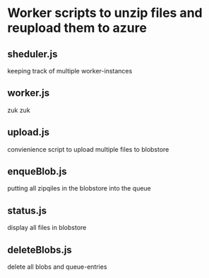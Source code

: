 # Worker scripts to unzip files and reupload them to azure

## sheduler.js
keeping track of multiple worker-instances

## worker.js
zuk zuk

## upload.js
convienience script to upload multiple files to blobstore

## enqueBlob.js
putting all zipqiles in the blobstore into the queue

## status.js
display all files in blobstore

## deleteBlobs.js
delete all blobs and queue-entries
